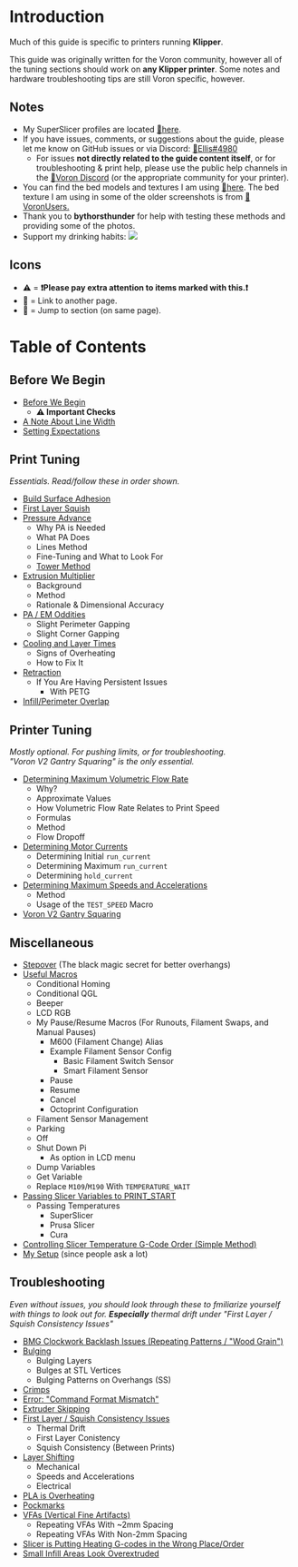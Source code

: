 # Introduction

Much of this guide is specific to printers running **Klipper**. 

This guide was originally written for the Voron community, however all of the tuning sections should work on **any Klipper printer**. Some notes and hardware troubleshooting tips are still Voron specific, however.
## Notes

- My SuperSlicer profiles are located [:page_facing_up:here](https://github.com/AndrewEllis93/Ellis-PIF-Profile).
- If you have issues, comments, or suggestions about the guide, please let me know on GitHub issues or via Discord: [:page_facing_up:Ellis#4980](https://discordapp.com/users/207622442842062849)
    - For issues **not directly related to the guide content itself**, or for troubleshooting & print help, please use the public help channels in the [:page_facing_up:Voron Discord](https://discord.gg/voron) (or the appropriate community for your printer). 
- You can find the bed models and textures I am using [:page_facing_up:here](https://github.com/VoronDesign/Voron-Extras/tree/main/Bed_Models). The bed texture I am using in some of the older screenshots is from [:page_facing_up:VoronUsers.](https://github.com/VoronDesign/VoronUsers/tree/master/slicer_configurations/PrusaSlicer/hartk1213/V0/Bed_Shape) 
- Thank you to **bythorsthunder** for help with testing these methods and providing some of the photos.
- Support my drinking habits:
[![](https://www.paypalobjects.com/en_US/i/btn/btn_donate_LG.gif)](https://www.paypal.com/paypalme/AndrewEllis93)

## Icons
- :warning: = **:exclamation:Please pay extra attention to items marked with this.:exclamation:**
- :page_facing_up: = Link to another page.
- :pushpin: = Jump to section (on same page).

# Table of Contents

## **Before We Begin**
- [Before We Begin](/articles/before_we_begin.md)
    - **:warning: Important Checks**
- [A Note About Line Width](/articles/a_note_about_line_width.md)
- [Setting Expectations](/articles/setting_expectations.md)

## **Print Tuning** 
*Essentials. Read/follow these in order shown.*
- [Build Surface Adhesion](/articles/build_surface_adhesion.md)
- [First Layer Squish](/articles/first_layer_squish.md)
- [Pressure Advance](/articles/pressure_advance.md)
    - Why PA is Needed
    - What PA Does
    - Lines Method
    - Fine-Tuning and What to Look For
    - [Tower Method](/articles/pressure_advance_tower_method.md) 
- [Extrusion Multiplier](/articles/extrusion_multiplier.md)
    - Background 
    - Method
    - Rationale & Dimensional Accuracy
- [PA / EM Oddities](/articles/pa_em_oddities.md)
    - Slight Perimeter Gapping
    - Slight Corner Gapping
- [Cooling and Layer Times](/articles/cooling_and_layer_times.md)
    - Signs of Overheating
    - How to Fix It
- [Retraction](/articles/retraction.md)
    - If You Are Having Persistent Issues
        - With PETG
- [Infill/Perimeter Overlap](/articles/infill_perimeter_overlap.md)

## **Printer Tuning**
*Mostly optional. For pushing limits, or for troubleshooting.\
"Voron V2 Gantry Squaring" is the only essential.*
- [Determining Maximum Volumetric Flow Rate](/articles/determining_max_volumetric_flow_rate.md)
    - Why?
    - Approximate Values
    - How Volumetric Flow Rate Relates to Print Speed
    - Formulas
    - Method
    - Flow Dropoff
- [Determining Motor Currents](/articles/determining_motor_currents.md)
    - Determining Initial `run_current`
    - Determining Maximum `run_current`
    - Determining `hold_current`
- [Determining Maximum Speeds and Accelerations](/articles/determining_max_speeds_accels.md)
    - Method
    - Usage of the `TEST_SPEED` Macro
- [Voron V2 Gantry Squaring](/articles/voron_v2_gantry_squaring.md)

## **Miscellaneous**
- [Stepover](/articles/stepover.md) (The black magic secret for better overhangs)
- [Useful Macros](/articles/useful_macros.md)
    - Conditional Homing
    - Conditional QGL
    - Beeper
    - LCD RGB
    - My Pause/Resume Macros (For Runouts, Filament Swaps, and Manual Pauses)
        - M600 (Filament Change) Alias
        - Example Filament Sensor Config
            - Basic Filament Switch Sensor
            - Smart Filament Sensor
        - Pause
        - Resume
        - Cancel
        - Octoprint Configuration 
    - Filament Sensor Management
    - Parking
    - Off
    - Shut Down Pi
        - As option in LCD menu
    - Dump Variables
    - Get Variable
    - Replace `M109`/`M190` With `TEMPERATURE_WAIT`
- [Passing Slicer Variables to PRINT_START](/articles/passing_slicer_variables.md)
    - Passing Temperatures
        - SuperSlicer
        - Prusa Slicer
        - Cura
- [Controlling Slicer Temperature G-Code Order (Simple Method)](/articles/controlling_slicer_g-code_order.md)
- [My Setup](/articles/my_setup.md) (since people ask a lot)

## **Troubleshooting**
*Even without issues, you should look through these to fmiliarize yourself with things to look out for. **Especially** thermal drift under "First Layer / Squish Consistency Issues"*
- [BMG Clockwork Backlash Issues (Repeating Patterns / "Wood Grain")](/articles/troubleshooting/bmg_clockwork_backlash.md)
- [Bulging](/articles/troubleshooting/bulging.md)
    - Bulging Layers
    - Bulges at STL Vertices
    - Bulging Patterns on Overhangs (SS)
- [Crimps](/articles/troubleshooting/crimps.md)
- [Error: "Command Format Mismatch"](/articles/troubleshooting/command_format_mismatch.md)
- [Extruder Skipping](/articles/troubleshooting/extruder_skipping.md)
- [First Layer / Squish Consistency Issues](/articles/troubleshooting/first_layer_squish_consistency.md)
    - Thermal Drift
    - First Layer Conistency
    - Squish Consistency (Between Prints)
- [Layer Shifting](/articles/troubleshooting/layer_shifting.md)
    - Mechanical
    - Speeds and Accelerations
    - Electrical
- [PLA is Overheating](/articles/troubleshooting/pla_overheating.md)
- [Pockmarks](/articles/troubleshooting/pockmarks.md)
- [VFAs (Vertical Fine Artifacts)](/articles/troubleshooting/vfas.md)
    - Repeating VFAs With ~2mm Spacing
    - Repeating VFAs With Non-2mm Spacing
- [Slicer is Putting Heating G-codes in the Wrong Place/Order](/articles/troubleshooting/slicer_putting_heating_g-codes_wrong_order.md)
- [Small Infill Areas Look Overextruded](/articles/troubleshooting/small_infill_areas_overextruded.md)